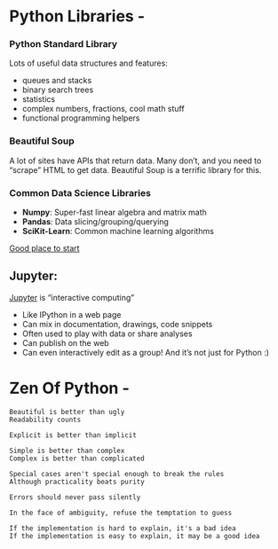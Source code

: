 # Python Libraries -

### Python Standard Library
Lots of useful data structures and features:
- queues and stacks
- binary search trees
- statistics
- complex numbers, fractions, cool math stuff
- functional programming helpers

### Beautiful Soup
A lot of sites have APIs that return data.
Many don’t, and you need to “scrape” HTML to get data.
Beautiful Soup is a terrific library for this.

### Common Data Science Libraries
- **Numpy**: Super-fast linear algebra and matrix math
- **Pandas**: Data slicing/grouping/querying
- **SciKit-Learn**: Common machine learning algorithms

[Good place to start](http://www.scipy-lectures.org/)

## Jupyter:
[Jupyter](http://jupyter.org/) is “interactive computing”
- Like IPython in a web page
- Can mix in documentation, drawings, code snippets
- Often used to play with data or share analyses
- Can publish on the web
- Can even interactively edit as a group!
And it’s not just for Python :)

# Zen Of Python -
```
Beautiful is better than ugly
Readability counts

Explicit is better than implicit

Simple is better than complex
Complex is better than complicated

Special cases aren't special enough to break the rules
Although practicality beats purity

Errors should never pass silently

In the face of ambiguity, refuse the temptation to guess

If the implementation is hard to explain, it's a bad idea
If the implementation is easy to explain, it may be a good idea
```
